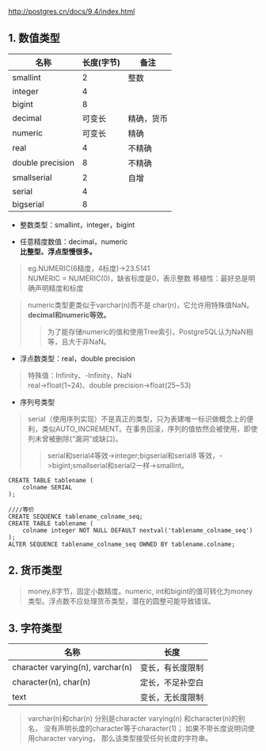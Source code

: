 http://postgres.cn/docs/9.4/index.html
## 1. 数值类型
名称 | 长度(字节)|备注
---|---|---
smallint|	2|整数
integer|	4 
bigint|	8 
decimal|可变长|精确，货币
numeric|可变长|精确
real|4 |不精确
double precision|8 |不精确
smallserial|2|自增
serial|4
bigserial|8

- 整数类型：smallint，integer，bigint

- 任意精度数值：decimal，numeric  
**比整型、浮点型慢很多。**
>eg.NUMERIC(6精度，4标度)->23.5141  
NUMERIC = NUMERIC(0)，缺省标度是0，表示整数
移植性：最好总是明确声明精度和标度

>numeric类型更类似于varchar(n)而不是 char(n)，它允许用特殊值NaN。**decimal和numeric等效。**
>>为了能存储numeric的值和使用Tree索引，PostgreSQL认为NaN相等，且大于非NaN。

- 浮点数类型：real，double precision  
>特殊值：Infinity、-Infinity、NaN  
real->float(1~24)、double precision->float(25~53)  

- 序列号类型
>serial（使用序列实现）不是真正的类型，只为表建唯一标识做概念上的便利，类似AUTO_INCREMENT。在事务回滚，序列的值依然会被使用，即使列未曾被删除(“漏洞”或缺口)。
>>serial和serial4等效->integer;bigserial和serial8 等效，->bigint;smallserial和serial2一样->smallint。

```
CREATE TABLE tablename (
    colname SERIAL
);

////等价
CREATE SEQUENCE tablename_colname_seq;
CREATE TABLE tablename (
    colname integer NOT NULL DEFAULT nextval('tablename_colname_seq')
);
ALTER SEQUENCE tablename_colname_seq OWNED BY tablename.colname;
```
## 2. 货币类型
>money,8字节，固定小数精度。numeric, int和bigint的值可转化为money类型。浮点数不应处理货币类型，潜在的圆整可能导致错误。

## 3. 字符类型

名称 | 长度
---|---
character varying(n), varchar(n) |变长，有长度限制 
character(n), char(n) | 定长，不足补空白 
text|变长，无长度限制

>varchar(n)和char(n) 分别是character varying(n) 和character(n)的别名， 没有声明长度的character等于character(1)； 如果不带长度说明词使用character varying， 那么该类型接受任何长度的字符串。








